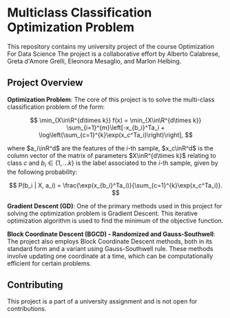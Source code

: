# Multiclass Classification Optimization Problem

This repository contains my university project of the course Optimization For Data Science
The project is a collaborative effort by Alberto Calabrese, Greta d'Amore Grelli, Eleonora Mesaglio, and Marlon Helbing.

## Project Overview

**Optimization Problem**: The core of this project is to solve the multi-class classification problem of the form:

$$
\min_{X\in\R^{d\times k}} f(x) = \min_{X\in\R^{d\times k}} \sum_{i=1}^{m}\left[-x_{b_i}^Ta_i + \log\left(\sum_{c=1}^{k}\exp(x_c^Ta_i)\right)\right],
$$

where $a_i\inR^d$ are the features of the $i$-th sample, $x_c\inR^d$ is the column vector of the matrix of parameters $X\inR^{d\times k}$ relating to class $c$ and $b_i\in\{1,\dots k\}$ is the label associated to the $i$-th sample, given by the following probability:

$$
P(b_i | X, a_i) = \frac{\exp(x_{b_i}^Ta_i)}{\sum_{c=1}^{k}\exp(x_c^Ta_i)}.
$$

**Gradient Descent (GD)**: One of the primary methods used in this project for solving the optimization problem is Gradient Descent. This iterative optimization algorithm is used to find the minimum of the objective function.

**Block Coordinate Descent (BGCD) - Randomized and Gauss-Southwell**: The project also employs Block Coordinate Descent methods, both in its standard form and a variant using Gauss-Southwell rule. These methods involve updating one coordinate at a time, which can be computationally efficient for certain problems.

## Contributing

This project is a part of a university assignment and is not open for contributions.
